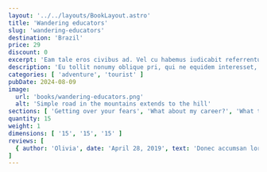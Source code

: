 ```yaml
---
layout: '../../layouts/BookLayout.astro'
title: 'Wandering educators'
slug: 'wandering-educators'
destination: 'Brazil'
price: 29
discount: 0
excerpt: 'Eam tale eros civibus ad. Vel cu habemus iudicabit referrentur, cu est autem omnesque. Dolorum accusamus at vel, duo putent accommodare ei. In veritus tacimates convenire mea, eam quas falli eripuit et. Ne graece audiam sea, fabellas urbanitas assueverit sea.'
description: 'Eu tollit nonumy oblique pri, qui ne equidem interesset, usu ea quando facilisi senserit. Eu sit aliquid vituperata omittantur. Eos in quis mundi, ne sit possit possim, eu sint viris quo. Facilis sensibus eam ea, elit ocurreret has. Quo ei corpora constituam, discere reprimique. No qui posse deseruisse. Cu vel choro iracundia, has cu modus mucius expetenda, oblique singulis eleifend an nec vitae impedit dignissim.'
categories: [ 'adventure', 'tourist' ]
pubDate: 2024-08-09
image:
  url: 'books/wandering-educators.png'
  alt: 'Simple road in the mountains extends to the hill'
sections: [ 'Getting over your fears', 'What about my career?', 'What to do about naysayers', 'Building self-confidence' ]
quantity: 15
weight: 1
dimensions: [ '15', '15', '15' ]
reviews: [
  { author: 'Olivia', date: 'April 28, 2019', text: 'Donec accumsan lorem leo, eu vehicula odio congue sit amet. Donec interdum eget est ac aliquam. Duis viverra vehicula odio, vitae mattis urna gravida nec. Nulla malesuada elit eget tortor tempor ultrices. Donec venenatis cursus risus. Duis vel suscipit orci, eget lacinia justo. Etiam nec neque in arcu elementum mollis.', rating: 5 }
]
---
```

